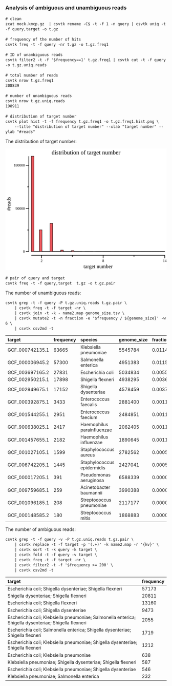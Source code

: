 ### Analysis of ambiguous and unambiguous reads
    
    # clean
    zcat mock.kmcp.gz  | csvtk rename -C$ -t -f 1 -n query | csvtk uniq -t -f query,target -o t.gz
    
    # frequency of the number of hits
    csvtk freq -t -f query -nr t.gz -o t.gz.freq1
    
    # ID of unambiguous reads
    csvtk filter2 -t -f '$frequency==1' t.gz.freq1 | csvtk cut -t -f query -o t.gz.uniq.reads
        
    # total number of reads
    csvtk nrow t.gz.freq1
    308839
    
    # number of unambiguous reads
    csvtk nrow t.gz.uniq.reads
    198911
    
    # distribution of target number
    csvtk plot hist -t -f frequency t.gz.freq1 -o t.gz.freq1.hist.png \
        --title "distribution of target number" --xlab "target number" --ylab "#reads"
    
The distribution of target number:

![](t.gz.freq1.hist.png)
    
    # pair of query and target
    csvtk freq -t -f query,target  t.gz -o t.gz.pair
    
The number of unambiguous reads:

    csvtk grep -t -f query -P t.gz.uniq.reads t.gz.pair \
        | csvtk freq -t -f target -nr \
        | csvtk join -t -k - name2.map genome_size.tsv \
        | csvtk mutate2 -t -n fraction -e '$frequency / ${genome_size}' -w 6 \
        | csvtk csv2md -t
        
|target         |frequency|species                   |genome_size|fraction|
|:--------------|:--------|:-------------------------|:----------|:-------|
|GCF_000742135.1|63665    |Klebsiella pneumoniae     |5545784    |0.011480|
|GCF_000006945.2|57300    |Salmonella enterica       |4951383    |0.011573|
|GCF_003697165.2|27831    |Escherichia coli          |5034834    |0.005528|
|GCF_002950215.1|17898    |Shigella flexneri         |4938295    |0.003624|
|GCF_002949675.1|17152    |Shigella dysenteriae      |4578459    |0.003746|
|GCF_000392875.1|3433     |Enterococcus faecalis     |2881400    |0.001191|
|GCF_001544255.1|2951     |Enterococcus faecium      |2484851    |0.001188|
|GCF_900638025.1|2417     |Haemophilus parainfluenzae|2062405    |0.001172|
|GCF_001457655.1|2182     |Haemophilus influenzae    |1890645    |0.001154|
|GCF_001027105.1|1599     |Staphylococcus aureus     |2782562    |0.000575|
|GCF_006742205.1|1445     |Staphylococcus epidermidis|2427041    |0.000595|
|GCF_000017205.1|391      |Pseudomonas aeruginosa    |6588339    |0.000059|
|GCF_009759685.1|259      |Acinetobacter baumannii   |3990388    |0.000065|
|GCF_001096185.1|208      |Streptococcus pneumoniae  |2117177    |0.000098|
|GCF_000148585.2|180      |Streptococcus mitis       |1868883    |0.000096|

The number of ambiguous reads:

    csvtk grep -t -f query -v -P t.gz.uniq.reads t.gz.pair \
        | csvtk replace -t -f target -p '(.+)' -k name2.map -r '{kv}' \
        | csvtk sort -t -k query -k target \
        | csvtk fold -t -f query -v target \
        | csvtk freq -t -f target -nr \
        | csvtk filter2 -t -f '$frequency >= 200' \
        | csvtk csv2md -t
        
|target                                                                                               |frequency|
|:----------------------------------------------------------------------------------------------------|:--------|
|Escherichia coli; Shigella dysenteriae; Shigella flexneri                                            |57173    |
|Shigella dysenteriae; Shigella flexneri                                                              |20811    |
|Escherichia coli; Shigella flexneri                                                                  |13160    |
|Escherichia coli; Shigella dysenteriae                                                               |9473     |
|Escherichia coli; Klebsiella pneumoniae; Salmonella enterica; Shigella dysenteriae; Shigella flexneri|2055     |
|Escherichia coli; Salmonella enterica; Shigella dysenteriae; Shigella flexneri                       |1719     |
|Escherichia coli; Klebsiella pneumoniae; Shigella dysenteriae; Shigella flexneri                     |1212     |
|Escherichia coli; Klebsiella pneumoniae                                                              |638      |
|Klebsiella pneumoniae; Shigella dysenteriae; Shigella flexneri                                       |587      |
|Escherichia coli; Klebsiella pneumoniae; Shigella dysenteriae                                        |546      |
|Klebsiella pneumoniae; Salmonella enterica                                                           |232      |
